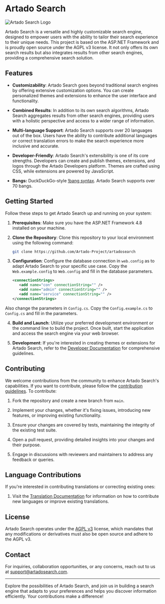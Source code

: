# Artado Search

![Artado Search Logo](https://www.artadosearch.com/images/android-chrome-192x192.png)

Artado Search is a versatile and highly customizable search engine, designed to empower users with the ability to tailor their search experience to their unique needs. This project is based on the ASP.NET Framework and is proudly open source under the AGPL v3 license. It not only offers its own search results but also integrates results from other search engines, providing a comprehensive search solution.

## Features

- **Customizability**: Artado Search goes beyond traditional search engines by offering extensive customization options. You can create personalized themes and extensions to enhance the user interface and functionality.

- **Combined Results**: In addition to its own search algorithms, Artado Search aggregates results from other search engines, providing users with a holistic perspective and access to a wider range of information.

- **Multi-language Support**: Artado Search supports over 20 languages out of the box. Users have the ability to contribute additional languages or correct translation errors to make the search experience more inclusive and accurate.

- **Developer-Friendly**: Artado Search's extensibility is one of its core strengths. Developers can create and publish themes, extensions, and logos through the Artado Developers platform. Themes are crafted using CSS, while extensions are powered by JavaScript.
  
- **Bangs:** DuckDuckGo-style [!bang syntax](https://duckduckgo.com/bangs). Artado Search supports over 70 bangs.


## Getting Started

Follow these steps to get Artado Search up and running on your system:

1. **Prerequisites**: Make sure you have the ASP.NET Framework 4.8 installed on your machine.

2. **Clone the Repository**: Clone this repository to your local environment using the following command:
   ```bash
   git clone https://github.com/Artado-Project/artadosearch
   ```

3. **Configuration**: Configure the database connection in `web.config` as to adapt Artado Search to your specific use case.
Copy the `Web.example.config` to `Web.config` and fill in the database parameters.
   ```xml
   <connectionStrings>
	  <add name="con" connectionString="" />
	  <add name="admin" connectionString="" />
	  <add name="service" connectionString="" />
   </connectionStrings>
   ```
Also change the parameters in `Config.cs`. Copy the `Config.example.cs` to `Config.cs` and fill in the parameters.

4. **Build and Launch**: Utilize your preferred development environment or the command line to build the project. Once built, start the application and access the search engine via your web browser.

5. **Development**: If you're interested in creating themes or extensions for Artado Search, refer to the [Developer Documentation](Themes_and_Extensions.md) for comprehensive guidelines.

## Contributing

We welcome contributions from the community to enhance Artado Search's capabilities. If you want to contribute, please follow the [contribution guidelines](CONTRIBUTING.md).
To contribute:

1. Fork the repository and create a new branch from `main`.

2. Implement your changes, whether it's fixing issues, introducing new features, or improving existing functionality.

3. Ensure your changes are covered by tests, maintaining the integrity of the existing test suite.

4. Open a pull request, providing detailed insights into your changes and their purpose.

5. Engage in discussions with reviewers and maintainers to address any feedback or queries.

## Language Contributions

If you're interested in contributing translations or correcting existing ones:

1. Visit the [Translation Documentation](Translation.md) for information on how to contribute new languages or improve existing translations.

## License

Artado Search operates under the [AGPL v3](LICENSE) license, which mandates that any modifications or derivatives must also be open source and adhere to the AGPL v3.

## Contact

For inquiries, collaboration opportunities, or any concerns, reach out to us at [support@artadosearch.com](mailto:support@artadosearch.com).

---

Explore the possibilities of Artado Search, and join us in building a search engine that adapts to your preferences and helps you discover information efficiently. Your contributions make a difference!
